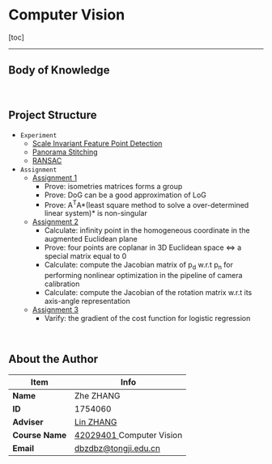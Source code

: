 # Computer Vision

[toc]

------

## Body of Knowledge



<br/>

## Project Structure

- `Experiment`
  - [Scale Invariant Feature Point Detection](https://github.com/doubleZ0108/Computer-Vision/tree/fa9cb86a9d3c18a4c512a79606744c0e98093ea7/Scale%20Invariant%20Feature%20Point%20Detection)
  - [Panorama Stitching](https://github.com/doubleZ0108/Computer-Vision/tree/fa9cb86a9d3c18a4c512a79606744c0e98093ea7/Panorama%20Stitching)
  - [RANSAC](https://github.com/doubleZ0108/Computer-Vision/tree/fa9cb86a9d3c18a4c512a79606744c0e98093ea7/RANSAC)
- `Assignment`
  - [Assignment 1](https://github.com/doubleZ0108/Computer-Vision/tree/fa9cb86a9d3c18a4c512a79606744c0e98093ea7/Assignment/Assignment1)
    - Prove: isometries matrices forms a group
    - Prove: DoG can be a good approximation of LoG
    - Prove: A<sup>T</sup>A*(least square method to solve a over-determined linear system)* is non-singular
  - [Assignment 2](https://github.com/doubleZ0108/Computer-Vision/tree/fa9cb86a9d3c18a4c512a79606744c0e98093ea7/Assignment/Assignment2)
    - Calculate: infinity point in the homogeneous coordinate in the augmented Euclidean plane
    - Prove: four points are coplanar in 3D Euclidean space <=> a special matrix equal to 0
    - Calculate: compute the Jacobian matrix of p<sub>d</sub> w.r.t p<sub>n</sub> for performing nonlinear optimization in the pipeline of camera calibration
    - Calculate: compute the Jacobian of the rotation matrix w.r.t its axis-angle representation
  - [Assignment 3](https://github.com/doubleZ0108/Computer-Vision/tree/fa9cb86a9d3c18a4c512a79606744c0e98093ea7/Assignment/Assignment3)
    - Varify: the gradient of the cost function for logistic regression

<br/>

## About the Author

| Item            | Info                                                         |
| --------------- | ------------------------------------------------------------ |
| **Name**        | Zhe ZHANG                                                    |
| **ID**          | 1754060                                                      |
| **Adviser**     | [Lin ZHANG](https://sse.tongji.edu.cn/Data/View/2847)        |
| **Course Name** | [42029401 ](http://4m3.tongji.edu.cn/eams/courseTableForStd!taskTable.action?lesson.id=111111112481405)Computer Vision |
| **Email**       | [dbzdbz@tongji.edu.cn](mailto:dbzdbz.tongji.edu.cn)          |


